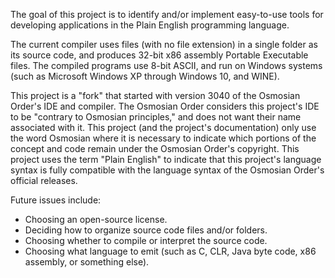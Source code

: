 The goal of this project is to identify and/or implement easy-to-use tools
for developing applications in the Plain English programming language.

The current compiler uses files (with no file extension)
in a single folder as its source code, and produces 32-bit x86 assembly
Portable Executable files.  The compiled programs use 8-bit ASCII,
and run on Windows systems (such as Microsoft Windows XP
through Windows 10, and WINE). 

This project is a "fork" that started with version 3040
of the Osmosian Order's IDE and compiler.  The Osmosian Order
considers this project's IDE to be "contrary to Osmosian principles,"
and does not want their name associated with it.
This project (and the project's documentation) only use the word
Osmosian where it is necessary to indicate which portions
of the concept and code remain under the Osmosian Order's
copyright.  This project uses the term "Plain English" to indicate
that this project's language syntax is fully compatible
with the language syntax of the Osmosian Order's official releases.

Future issues include:
* Choosing an open-source license.
* Deciding how to organize source code files and/or folders.
* Choosing whether to compile or interpret the source code.
* Choosing what language to emit
  (such as C, CLR, Java byte code, x86 assembly, or something else).

